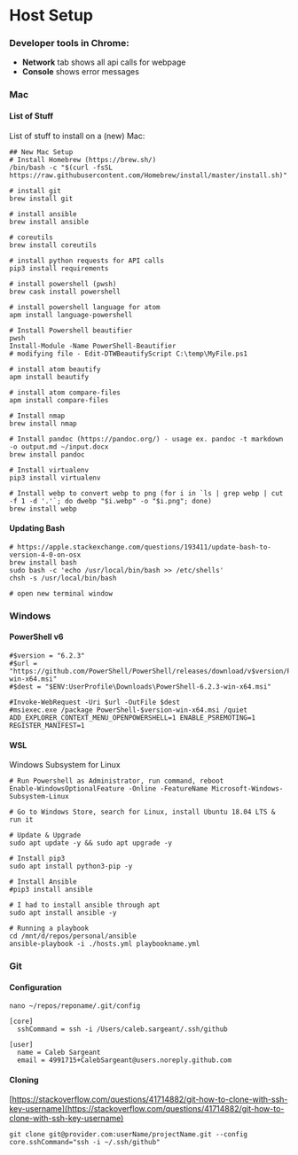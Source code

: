 # Host Setup

### Developer tools in Chrome:

* **Network** tab shows all api calls for webpage
* **Console** shows error messages

### Mac

#### List of Stuff

List of stuff to install on a \(new\) Mac:

```text
## New Mac Setup
# Install Homebrew (https://brew.sh/)
/bin/bash -c "$(curl -fsSL https://raw.githubusercontent.com/Homebrew/install/master/install.sh)"

# install git
brew install git

# install ansible
brew install ansible

# coreutils
brew install coreutils

# install python requests for API calls
pip3 install requirements

# install powershell (pwsh)
brew cask install powershell

# install powershell language for atom
apm install language-powershell

# Install Powershell beautifier
pwsh
Install-Module -Name PowerShell-Beautifier
# modifying file - Edit-DTWBeautifyScript C:\temp\MyFile.ps1

# install atom beautify
apm install beautify

# install atom compare-files
apm install compare-files

# Install nmap
brew install nmap

# Install pandoc (https://pandoc.org/) - usage ex. pandoc -t markdown -o output.md ~/input.docx
brew install pandoc

# Install virtualenv
pip3 install virtualenv

# Install webp to convert webp to png (for i in `ls | grep webp | cut -f 1 -d '.'`; do dwebp "$i.webp" -o "$i.png"; done)
brew install webp
```

#### Updating Bash

```text
# https://apple.stackexchange.com/questions/193411/update-bash-to-version-4-0-on-osx
brew install bash
sudo bash -c 'echo /usr/local/bin/bash >> /etc/shells'
chsh -s /usr/local/bin/bash

# open new terminal window
```

### Windows

#### PowerShell v6

```text
#$version = "6.2.3"
#$url = "https://github.com/PowerShell/PowerShell/releases/download/v$version/PowerShell-$version-win-x64.msi"
#$dest = "$ENV:UserProfile\Downloads\PowerShell-6.2.3-win-x64.msi"

#Invoke-WebRequest -Uri $url -OutFile $dest
#msiexec.exe /package PowerShell-$version-win-x64.msi /quiet ADD_EXPLORER_CONTEXT_MENU_OPENPOWERSHELL=1 ENABLE_PSREMOTING=1 REGISTER_MANIFEST=1
```

#### WSL

Windows Subsystem for Linux

```text
# Run Powershell as Administrator, run command, reboot
Enable-WindowsOptionalFeature -Online -FeatureName Microsoft-Windows-Subsystem-Linux
```

```text
# Go to Windows Store, search for Linux, install Ubuntu 18.04 LTS & run it

# Update & Upgrade
sudo apt update -y && sudo apt upgrade -y

# Install pip3
sudo apt install python3-pip -y

# Install Ansible
#pip3 install ansible

# I had to install ansible through apt
sudo apt install ansible -y

# Running a playbook
cd /mnt/d/repos/personal/ansible
ansible-playbook -i ./hosts.yml playbookname.yml
```

### Git

#### Configuration

```text
nano ~/repos/reponame/.git/config

[core]
  sshCommand = ssh -i /Users/caleb.sargeant/.ssh/github

[user]
  name = Caleb Sargeant
  email = 4991715+CalebSargeant@users.noreply.github.com
```

#### Cloning

[https://stackoverflow.com/questions/41714882/git-how-to-clone-with-ssh-key-username](https://stackoverflow.com/questions/41714882/git-how-to-clone-with-ssh-key-username)

```text
git clone git@provider.com:userName/projectName.git --config core.sshCommand="ssh -i ~/.ssh/github"
```

